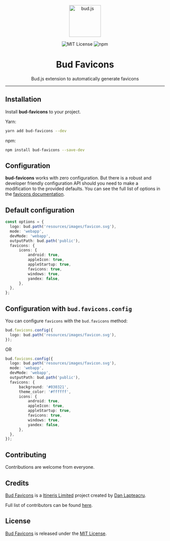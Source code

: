 <p align="center"><img src="https://cdn.roots.io/app/uploads/logo-bud.svg" height="100" alt="bud.js" /></p>

<p align="center">
  <img alt="MIT License" src="https://img.shields.io/github/license/itinerisltd/bud-favicons?color=%23525ddc&style=flat-square" />
  <img alt="npm" src="https://img.shields.io/npm/v/itinerisltd/bud-favicons.svg?color=%23525ddc&style=flat-square" />
</p>

<h1 align="center"><strong>Bud Favicons</strong></h1>

<p align="center">
  Bud.js extension to automatically generate favicons
</p>

---

## Installation

Install **bud-favicons** to your project.

Yarn:

```sh
yarn add bud-favicons --dev
```

npm:

```sh
npm install bud-favicons --save-dev
```

## Configuration

**bud-favicons** works with zero configuration. But there is a robust and developer friendly configuration API should you need to make a modification to the provided defaults.
You can see the full list of options in the [favicons documentation](https://github.com/itgalaxy/favicons#usage).

## Default configuration

```ts
const options = {
  logo: bud.path('resources/images/favicon.svg'),
  mode: 'webapp',
  devMode: 'webapp',
  outputPath: bud.path('public'),
  favicons: {
      icons: {
          android: true,
          appleIcon: true,
          appleStartup: true,
          favicons: true,
          windows: true,
          yandex: false,
      },
  },
};
```

## Configuration with `bud.favicons.config`

You can configure `favicons` with the `bud.favicons` method:

```ts title=bud.config.ts
bud.favicons.config({
  logo: bud.path('resources/images/favicon.svg'),
});
```

OR

```ts title=bud.config.ts
bud.favicons.config({
  logo: bud.path('resources/images/favicon.svg'),
  mode: 'webapp',
  devMode: 'webapp',
  outputPath: bud.path('public'),
  favicons: {
      background: '#030321',
      theme_color: '#ffffff',
      icons: {
          android: true,
          appleIcon: true,
          appleStartup: true,
          favicons: true,
          windows: true,
          yandex: false,
      },
  },
});
```

## Contributing

Contributions are welcome from everyone.

## Credits

[Bud Favicons](https://github.com/ItinerisLtd/bud-favicons) is a [Itineris Limited](https://www.itineris.co.uk/) project created by [Dan Lapteacru](https://github.com/danlapteacru).

Full list of contributors can be found [here](https://github.com/ItinerisLtd/bud-favicons/graphs/contributors).

## License

[Bud Favicons](https://github.com/ItinerisLtd/bud-favicons) is released under the [MIT License](https://opensource.org/licenses/MIT).